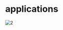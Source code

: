 # applications
![2](https://user-images.githubusercontent.com/home/olamide/Downloads/uwp3149255(1).jpeg)
